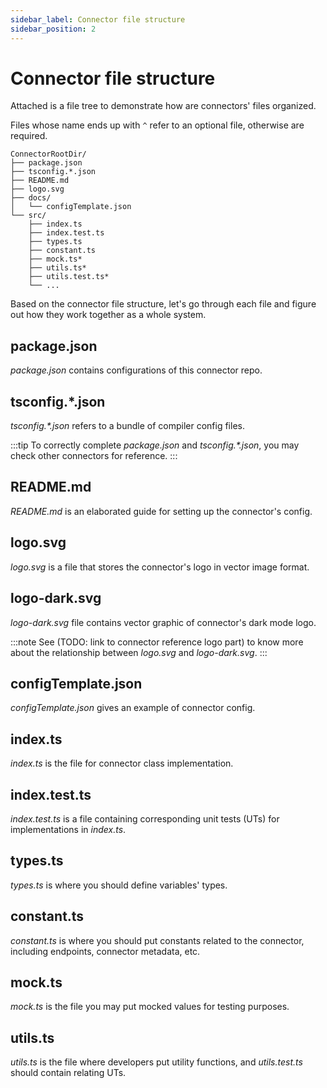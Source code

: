```yaml
---
sidebar_label: Connector file structure
sidebar_position: 2
---
```


# Connector file structure

Attached is a file tree to demonstrate how are connectors' files organized.

Files whose name ends up with `^` refer to an optional file, otherwise are required.

```
ConnectorRootDir/
├── package.json
├── tsconfig.*.json
├── README.md
├── logo.svg
├── docs/
│   └── configTemplate.json
└── src/
    ├── index.ts
    ├── index.test.ts
    ├── types.ts
    ├── constant.ts
    ├── mock.ts*
    ├── utils.ts*
    ├── utils.test.ts*
    └── ...
```

Based on the connector file structure, let's go through each file and figure out how they work together as a whole system.

## package.json

_package.json_ contains configurations of this connector repo.

## tsconfig.\*.json

_tsconfig.\*.json_ refers to a bundle of compiler config files.

:::tip
To correctly complete _package.json_ and _tsconfig.\*.json_, you may check other connectors for reference.
:::

## README.md

_README.md_ is an elaborated guide for setting up the connector's config.

## logo.svg

_logo.svg_ is a file that stores the connector's logo in vector image format.

## logo-dark.svg

_logo-dark.svg_ file contains vector graphic of connector's dark mode logo.

:::note
See (TODO: link to connector reference logo part) to know more about the relationship between _logo.svg_ and _logo-dark.svg_.
:::

## configTemplate.json

_configTemplate.json_ gives an example of connector config.

## index.ts

_index.ts_ is the file for connector class implementation.

## index.test.ts

_index.test.ts_ is a file containing corresponding unit tests (UTs) for implementations in _index.ts_.

## types.ts

_types.ts_ is where you should define variables' types.

## constant.ts

_constant.ts_ is where you should put constants related to the connector, including endpoints, connector metadata, etc.

## mock.ts

_mock.ts_ is the file you may put mocked values for testing purposes.

## utils.ts

_utils.ts_ is the file where developers put utility functions, and _utils.test.ts_ should contain relating UTs.
